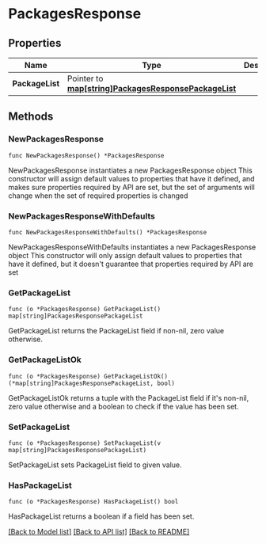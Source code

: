 # PackagesResponse

## Properties

Name | Type | Description | Notes
------------ | ------------- | ------------- | -------------
**PackageList** | Pointer to [**map[string]PackagesResponsePackageList**](PackagesResponse_package_list.md) |  | [optional] 

## Methods

### NewPackagesResponse

`func NewPackagesResponse() *PackagesResponse`

NewPackagesResponse instantiates a new PackagesResponse object
This constructor will assign default values to properties that have it defined,
and makes sure properties required by API are set, but the set of arguments
will change when the set of required properties is changed

### NewPackagesResponseWithDefaults

`func NewPackagesResponseWithDefaults() *PackagesResponse`

NewPackagesResponseWithDefaults instantiates a new PackagesResponse object
This constructor will only assign default values to properties that have it defined,
but it doesn't guarantee that properties required by API are set

### GetPackageList

`func (o *PackagesResponse) GetPackageList() map[string]PackagesResponsePackageList`

GetPackageList returns the PackageList field if non-nil, zero value otherwise.

### GetPackageListOk

`func (o *PackagesResponse) GetPackageListOk() (*map[string]PackagesResponsePackageList, bool)`

GetPackageListOk returns a tuple with the PackageList field if it's non-nil, zero value otherwise
and a boolean to check if the value has been set.

### SetPackageList

`func (o *PackagesResponse) SetPackageList(v map[string]PackagesResponsePackageList)`

SetPackageList sets PackageList field to given value.

### HasPackageList

`func (o *PackagesResponse) HasPackageList() bool`

HasPackageList returns a boolean if a field has been set.


[[Back to Model list]](../README.md#documentation-for-models) [[Back to API list]](../README.md#documentation-for-api-endpoints) [[Back to README]](../README.md)



